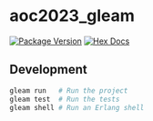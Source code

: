 # aoc2023_gleam

[![Package Version](https://img.shields.io/hexpm/v/aoc2023_gleam)](https://hex.pm/packages/aoc2023_gleam)
[![Hex Docs](https://img.shields.io/badge/hex-docs-ffaff3)](https://hexdocs.pm/aoc2023_gleam/)


## Development

```sh
gleam run   # Run the project
gleam test  # Run the tests
gleam shell # Run an Erlang shell
```

